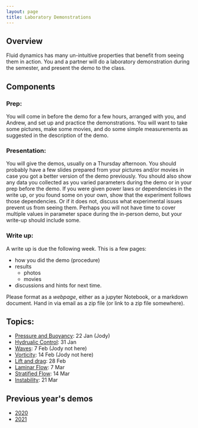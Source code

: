 ```yaml
---
layout: page
title: Laboratory Demonstrations
---
```


## Overview

Fluid dynamics has many un-intuitive properties that benefit from seeing them
in action.  You and a partner will do a laboratory demonstration during the
semester, and present the demo to the class.

## Components


### Prep:

You will come in before the demo for a few hours, arranged with you, and
Andrew, and set up and practice the demonstrations.  You will want to take
some pictures, make some movies, and do some simple measurements as suggested
in the description of the demo.

### Presentation:

You will give the demos, usually on a Thursday afternoon.  You should probably
have a few slides prepared from your pictures and/or movies in case you got a
better version of the demo previously.  You should also show any data you
collected as you varied parameters during the demo or in your prep before
the demo.  If you were given power laws or dependencies in the write up, or you
found some on your own, show that the experiment follows those dependencies.  Or
if it does not, discuss what experimental issues prevent us from seeing them.  Perhaps
you will not have time to cover multiple values in parameter space during the in-person
demo, but your write-up should include some.

### Write up:

A write up is due the following week.  This is a few pages:
 - how you did the demo (procedure)
 - results
   - photos
   - movies
 - discussions and hints for next time.

Please format as a *webpage*, either as a jupyter Notebook, or a markdown
document.  Hand in via email as a zip file (or link to a zip file somewhere).

## Topics:

  - [Pressure and Buoyancy](./PressureEos/): 22 Jan  (Jody)
  - [Hydrualic Control](./HydraulicControl/): 31 Jan
  - [Waves](./Waves/): 7 Feb (Jody not here)
  - [Vorticity](./Vorticity): 14 Feb (Jody not here)
  - [Lift and drag](./Lift): 28 Feb
  - [Laminar Flow](./LaminarFlow): 7 Mar
  - [Stratified Flow](./StratifiedFlow): 14 Mar
  - [Instability](./StratifiedFlow): 21 Mar

## Previous year's demos

  - [2020](../lab_demos20/)
  - [2021](../lab_demos21/)